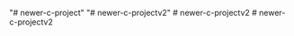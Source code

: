 "# newer-c-project" 
"# newer-c-projectv2" 
#   n e w e r - c - p r o j e c t v 2  
 #   n e w e r - c - p r o j e c t v 2  
 